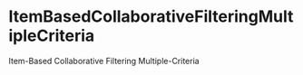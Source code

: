 # ItemBasedCollaborativeFilteringMultipleCriteria
Item-Based Collaborative Filtering Multiple-Criteria
